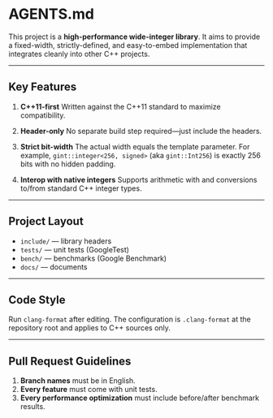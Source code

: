 # AGENTS.md

This project is a **high-performance wide-integer library**. It aims to provide a fixed-width, strictly-defined, and easy-to-embed implementation that integrates cleanly into other C++ projects.

---

## Key Features

1. **C++11-first**
   Written against the C++11 standard to maximize compatibility.

2. **Header-only**
   No separate build step required—just include the headers.

3. **Strict bit-width**
   The actual width equals the template parameter. For example, `gint::integer<256, signed>` (aka `gint::Int256`) is exactly 256 bits with no hidden padding.

4. **Interop with native integers**
   Supports arithmetic with and conversions to/from standard C++ integer types.

---

## Project Layout

* `include/` — library headers
* `tests/` — unit tests (GoogleTest)
* `bench/` — benchmarks (Google Benchmark)
* `docs/` — documents

---

## Code Style

Run `clang-format` after editing. The configuration is `.clang-format` at the repository root and applies to C++ sources only.

---

## Pull Request Guidelines

1. **Branch names** must be in English.
2. **Every feature** must come with unit tests.
3. **Every performance optimization** must include before/after benchmark results.
